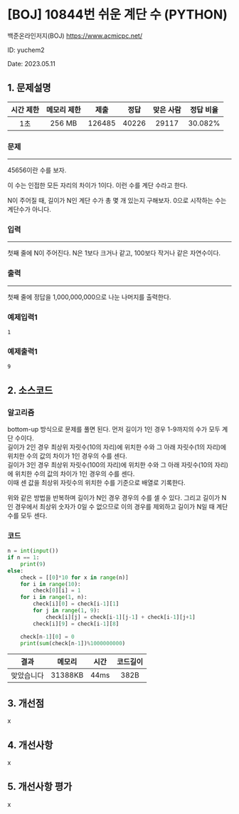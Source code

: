 # [BOJ] 10844번 쉬운 계단 수 (PYTHON)
백준온라인저지(BOJ) https://www.acmicpc.net/

ID: yuchem2

Date: 2023.05.11
## 1. 문제설명
| 시간 제한 | 메모리 제한 | 제출  | 정답 | 맞은 사람 | 정답 비율 |
| :---: | :---: | :---: | :---: | :---: | :---: |
|   1초   |  256 MB  | 126485 | 40226 | 29117  | 30.082% |

### 문제
---
45656이란 수를 보자.

이 수는 인접한 모든 자리의 차이가 1이다. 이런 수를 계단 수라고 한다.

N이 주어질 때, 길이가 N인 계단 수가 총 몇 개 있는지 구해보자. 0으로 시작하는 수는 계단수가 아니다.
### 입력
---
첫째 줄에 N이 주어진다. N은 1보다 크거나 같고, 100보다 작거나 같은 자연수이다.
### 출력
---
첫째 줄에 정답을 1,000,000,000으로 나눈 나머지를 출력한다.
### 예제입력1
```
1
```
### 예제출력1
```
9
```
## 2. 소스코드

### 알고리즘
bottom-up 방식으로 문제를 풀면 된다. 먼저 길이가 1인 경우 1-9까지의 수가 모두 계단 수이다.  
길이가 2인 경우 최상위 자릿수(10의 자리)에 위치한 수와 그 아래 자릿수(1의 자리)에 위치한 수의 값의 차이가 1인 경우의 수를 센다.  
길이가 3인 경우 최상위 자릿수(100의 자리)에 위치한 수와 그 아래 자릿수(10의 자리)에 위치한 수의 값의 차이가 1인 경우의 수를 센다.  
이때 센 값을 최상위 자릿수의 위치한 수를 기준으로 배열로 기록한다.  

위와 같은 방법을 반복하며 길이가 N인 경우 경우의 수를 셀 수 있다. 그리고 길이가 N인 경우에서 최상위 숫자가 0일 수 없으므로 이의 경우를 제외하고 길이가 N일 때 계단 수를 모두 센다.  

### 코드
```Python
n = int(input())
if n == 1:
    print(9)
else:
    check = [[0]*10 for x in range(n)]
    for i in range(10):
        check[0][i] = 1
    for i in range(1, n):
        check[i][0] = check[i-1][1]
        for j in range(1, 9):
            check[i][j] = check[i-1][j-1] + check[i-1][j+1]
        check[i][9] = check[i-1][8]

    check[n-1][0] = 0
    print(sum(check[n-1])%1000000000)
```
| 결과 | 메모리 | 시간 | 코드길이 |
|:---:|:-----: | :---: | :----: |
| 맞았습니다 | 31388KB | 44ms | 382B |

## 3. 개선점
x
## 4. 개선사항
x
## 5. 개선사항 평가
x
